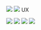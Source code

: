 ![](Assets/EFDB16FC-2B72-472B-949B-971CE2F897E9.jpg)
![](Assets/B4BB91B0-B0AA-45A9-A78D-503A139724A4.jpg)
UX

![](Assets/78BAFB69-D325-43C6-A5E5-2FA2F6E53769.jpg)
![](Assets/A6912E03-51CF-460E-A249-7787026D905B.jpg)
![](Assets/FC4EE846-427A-4710-BBC3-4BDF15F0C38C.jpg)
![](Assets/042362FB-80D2-4EFC-B00F-BACE6F629914.jpg)